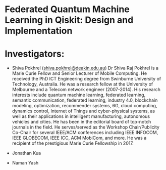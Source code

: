 # Federated Quantum Machine Learning in Qiskit: Design and Implementation
# Investigators: 
- Shiva Pokhrel (shiva.pokhrel@deakin.edu.au)
Dr Shiva Raj Pokhrel is a Marie Curie Fellow and Senior Lecturer of Mobile Computing. He received the PhD ICT Engineering degree from Swinburne University of Technology, Australia.  He was a research fellow at the University of Melbourne and a Telecom network engineer (2007-2014). His research interests include quantum machine learning, federated learning, semantic communication, federated learning, industry 4.0, blockchain modeling, optimization, recommender systems, 6G, cloud computing, dynamics control, Internet of Things and cyber-physical systems, as well as their applications in intelligent manufacturing, autonomous vehicles and cities. He has been in the editorial board of top-notch journals in the field. He serves/served as the Workshop Chair/Publicity Co-Chair for several IEEE/ACM conferences including IEEE INFOCOM, IEEE GLOBECOM, IEEE ICC, ACM MobiCom, and more.  He was a recipient of the prestigious  Marie Curie Fellowship in 2017.

- Jonathan Kua
- Naman Yash


